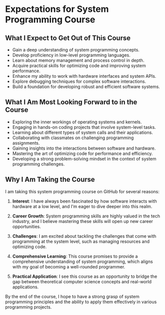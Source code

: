 
# Expectations for System Programming Course

## What I Expect to Get Out of This Course

- Gain a deep understanding of system programming concepts.
- Develop proficiency in low-level programming languages.
- Learn about memory management and process control in depth.
- Acquire practical skills for optimizing code and improving system performance.
- Enhance my ability to work with hardware interfaces and system APIs.
- Explore debugging techniques for complex software interactions.
- Build a foundation for developing robust and efficient software systems.

## What I Am Most Looking Forward to in the Course

- Exploring the inner workings of operating systems and kernels.
- Engaging in hands-on coding projects that involve system-level tasks.
- Learning about different types of system calls and their applications.
- Collaborating with classmates on challenging programming assignments.
- Gaining insights into the interactions between software and hardware.
- Mastering the art of optimizing code for performance and efficiency.
- Developing a strong problem-solving mindset in the context of system programming challenges.

## Why I Am Taking the Course

I am taking this system programming course on GitHub for several reasons:

1. **Interest**: I have always been fascinated by how software interacts with hardware at a low level, and I'm eager to dive deeper into this realm.

2. **Career Growth**: System programming skills are highly valued in the tech industry, and I believe mastering these skills will open up new career opportunities.

3. **Challenges**: I am excited about tackling the challenges that come with programming at the system level, such as managing resources and optimizing code.

4. **Comprehensive Learning**: This course promises to provide a comprehensive understanding of system programming, which aligns with my goal of becoming a well-rounded programmer.

5. **Practical Application**: I see this course as an opportunity to bridge the gap between theoretical computer science concepts and real-world applications.

By the end of the course, I hope to have a strong grasp of system programming principles and the ability to apply them effectively in various programming projects.
